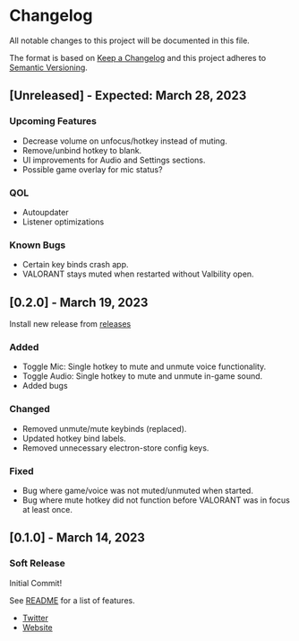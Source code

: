 # Changelog

All notable changes to this project will be documented in this file.

The format is based on [Keep a Changelog](https://keepachangelog.com/en/1.0.0/)
and this project adheres to [Semantic Versioning](https://semver.org/spec/v2.0.0.html).

## [Unreleased] - Expected: March 28, 2023

### Upcoming Features

- Decrease volume on unfocus/hotkey instead of muting.
- Remove/unbind hotkey to blank.
- UI improvements for Audio and Settings sections.
- Possible game overlay for mic status?

### QOL

- Autoupdater
- Listener optimizations

### Known Bugs

- Certain key binds crash app.
- VALORANT stays muted when restarted without Valbility open.

## [0.2.0] - March 19, 2023

Install new release from [releases](https://github.com/markzhdan/Valbility/releases/tag/0.2.0)

### Added

- Toggle Mic: Single hotkey to mute and unmute voice functionality.
- Toggle Audio: Single hotkey to mute and unmute in-game sound.
- Added bugs

### Changed

- Removed unmute/mute keybinds (replaced).
- Updated hotkey bind labels.
- Removed unnecessary electron-store config keys.

### Fixed

- Bug where game/voice was not muted/unmuted when started.
- Bug where mute hotkey did not function before VALORANT was in focus at least once.

## [0.1.0] - March 14, 2023

### Soft Release

Initial Commit!

See [README](https://github.com/markzhdan/Valbility/blob/master/README.md) for a list of features.

- [Twitter](https://twitter.com/Valbility)
- [Website](http://valbility.com/)
